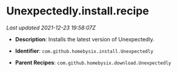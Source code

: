# Unexpectedly.install.recipe

_Last updated 2021-12-23 19:58:07Z_

- **Description**: Installs the latest version of Unexpectedly.

- **Identifier**: `com.github.homebysix.install.Unexpectedly`

- **Parent Recipes**: `com.github.homebysix.download.Unexpectedly`